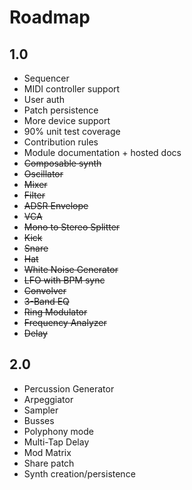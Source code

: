 # Roadmap

## 1.0
+ Sequencer
+ MIDI controller support
+ User auth
+ Patch persistence
+ More device support
+ 90% unit test coverage
+ Contribution rules
+ Module documentation + hosted docs
+ ~~Composable synth~~
+ ~~Oscillator~~
+ ~~Mixer~~
+ ~~Filter~~
+ ~~ADSR Envelope~~
+ ~~VCA~~
+ ~~Mono to Stereo Splitter~~
+ ~~Kick~~
+ ~~Snare~~
+ ~~Hat~~
+ ~~White Noise Generator~~
+ ~~LFO with BPM sync~~
+ ~~Convolver~~
+ ~~3-Band EQ~~
+ ~~Ring Modulator~~
+ ~~Frequency Analyzer~~
+ ~~Delay~~

## 2.0
+ Percussion Generator
+ Arpeggiator
+ Sampler
+ Busses
+ Polyphony mode
+ Multi-Tap Delay
+ Mod Matrix
+ Share patch
+ Synth creation/persistence
